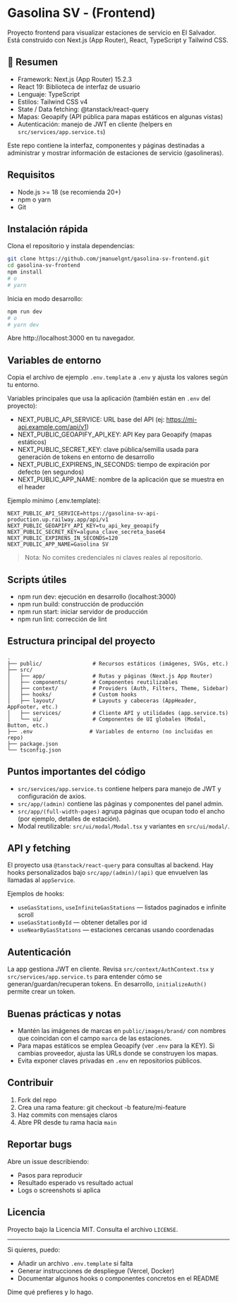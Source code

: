 # Gasolina SV - (Frontend)

Proyecto frontend para visualizar estaciones de servicio en El Salvador. Está construido con Next.js (App Router), React, TypeScript y Tailwind CSS.

## 🔎 Resumen

- Framework: Next.js (App Router) 15.2.3
- React 19: Biblioteca de interfaz de usuario
- Lenguaje: TypeScript
- Estilos: Tailwind CSS v4
- State / Data fetching: @tanstack/react-query
- Mapas: Geoapify (API pública para mapas estáticos en algunas vistas)
- Autenticación: manejo de JWT en cliente (helpers en `src/services/app.service.ts`)

Este repo contiene la interfaz, componentes y páginas destinadas a administrar y mostrar información de estaciones de servicio (gasolineras).

## Requisitos

- Node.js >= 18 (se recomienda 20+)
- npm o yarn
- Git

## Instalación rápida

Clona el repositorio y instala dependencias:

```bash
git clone https://github.com/jmanuelgnt/gasolina-sv-frontend.git
cd gasolina-sv-frontend
npm install
# o
# yarn
```

Inicia en modo desarrollo:

```bash
npm run dev
# o
# yarn dev
```

Abre http://localhost:3000 en tu navegador.

## Variables de entorno

Copia el archivo de ejemplo `.env.template` a `.env` y ajusta los valores según tu entorno.

Variables principales que usa la aplicación (también están en `.env` del proyecto):

- NEXT_PUBLIC_API_SERVICE: URL base del API (ej: https://mi-api.example.com/api/v1)
- NEXT_PUBLIC_GEOAPIFY_API_KEY: API Key para Geoapify (mapas estáticos)
- NEXT_PUBLIC_SECRET_KEY: clave pública/semilla usada para generación de tokens en entorno de desarrollo
- NEXT_PUBLIC_EXPIRENS_IN_SECONDS: tiempo de expiración por defecto (en segundos)
- NEXT_PUBLIC_APP_NAME: nombre de la aplicación que se muestra en el header

Ejemplo mínimo (.env.template):

```
NEXT_PUBLIC_API_SERVICE=https://gasolina-sv-api-production.up.railway.app/api/v1
NEXT_PUBLIC_GEOAPIFY_API_KEY=tu_api_key_geoapify
NEXT_PUBLIC_SECRET_KEY=alguna_clave_secreta_base64
NEXT_PUBLIC_EXPIRENS_IN_SECONDS=120
NEXT_PUBLIC_APP_NAME=Gasolina SV
```

> Nota: No comites credenciales ni claves reales al repositorio.

## Scripts útiles

- npm run dev: ejecución en desarrollo (localhost:3000)
- npm run build: construcción de producción
- npm run start: iniciar servidor de producción
- npm run lint: corrección de lint

## Estructura principal del proyecto

```
.
├── public/                # Recursos estáticos (imágenes, SVGs, etc.)
├── src/
│   ├── app/               # Rutas y páginas (Next.js App Router)
│   ├── components/        # Componentes reutilizables
│   ├── context/           # Providers (Auth, Filters, Theme, Sidebar)
│   ├── hooks/             # Custom hooks
│   ├── layout/            # Layouts y cabeceras (AppHeader, AppFooter, etc.)
│   ├── services/          # Cliente API y utilidades (app.service.ts)
│   └── ui/                # Componentes de UI globales (Modal, Button, etc.)
├── .env                  # Variables de entorno (no incluidas en repo)
├── package.json
└── tsconfig.json
```

## Puntos importantes del código

- `src/services/app.service.ts` contiene helpers para manejo de JWT y configuración de axios.
- `src/app/(admin)` contiene las páginas y componentes del panel admin.
- `src/app/(full-width-pages)` agrupa páginas que ocupan todo el ancho (por ejemplo, detalles de estación).
- Modal reutilizable: `src/ui/modal/Modal.tsx` y variantes en `src/ui/modal/`.

## API y fetching

El proyecto usa `@tanstack/react-query` para consultas al backend. Hay hooks personalizados bajo `src/app/(admin)/(api)` que envuelven las llamadas al `appService`.

Ejemplos de hooks:

- `useGasStations`, `useInfiniteGasStations` — listados paginados e infinite scroll
- `useGasStationById` — obtener detalles por id
- `useNearByGasStations` — estaciones cercanas usando coordenadas

## Autenticación

La app gestiona JWT en cliente. Revisa `src/context/AuthContext.tsx` y `src/services/app.service.ts` para entender cómo se generan/guardan/recuperan tokens. En desarrollo, `initializeAuth()` permite crear un token.

## Buenas prácticas y notas

- Mantén las imágenes de marcas en `public/images/brand/` con nombres que coincidan con el campo `marca` de las estaciones.
- Para mapas estáticos se emplea Geoapify (ver `.env` para la KEY). Si cambias proveedor, ajusta las URLs donde se construyen los mapas.
- Evita exponer claves privadas en `.env` en repositorios públicos.

## Contribuir

1. Fork del repo
2. Crea una rama feature: git checkout -b feature/mi-feature
3. Haz commits con mensajes claros
4. Abre PR desde tu rama hacia `main`

## Reportar bugs

Abre un issue describiendo:
- Pasos para reproducir
- Resultado esperado vs resultado actual
- Logs o screenshots si aplica

## Licencia

Proyecto bajo la Licencia MIT. Consulta el archivo `LICENSE`.

---

Si quieres, puedo:
- Añadir un archivo `.env.template` si falta
- Generar instrucciones de despliegue (Vercel, Docker)
- Documentar algunos hooks o componentes concretos en el README

Dime qué prefieres y lo hago.